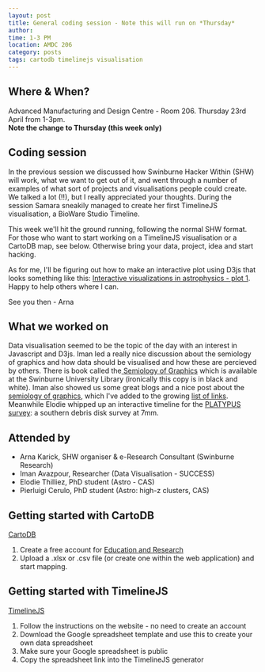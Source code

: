 ```yaml
---
layout: post
title: General coding session - Note this will run on *Thursday*
author: 
time: 1-3 PM
location: AMDC 206
category: posts
tags: cartodb timelinejs visualisation
---
```


## Where & When?

Advanced Manufacturing and Design Centre - Room 206. Thursday 23rd April from 1-3pm.<br>
<b>Note the change to Thursday (this week only)</b>

## Coding session

In the previous session we discussed how Swinburne Hacker Within (SHW) will work, what we want to get out of it, and went through a number of examples of what sort of projects and visualisations people could create. We talked a lot (!!), but I really appreciated your thoughts. During the session Samara sneakily managed to create her first TimelineJS visualisation, a BioWare Studio Timeline.

This week we'll hit the ground running, following the normal SHW format. For those who want to start working on a TimelineJS visualisation or a CartoDB map, see below. Otherwise bring your data, project, idea and start hacking.

As for me, I'll be figuring out how to make an interactive plot using D3js that looks something like this: <a href="http://datamusing.info/blog/2014/09/03/the-case-for-interactive-visualizations-in-astrophysics/"> Interactive visualizations in astrophysics - plot 1</a>. Happy to help others where I can.

See you then - Arna

## What we worked on

Data visualisation seemed to be the topic of the day with an interest in Javascript and D3js. Iman led a really nice discussion about the semiology of graphics and how data should be visualised and how these are percieved by others.  There is book called the<a href="http://www.amazon.com/Semiology-Graphics-Diagrams-Networks-Maps/dp/1589482611"> Semiology of Graphics</a> which is available at the Swinburne University Library (ironically this copy is in black and white). Iman also showed us some great blogs and a nice post about the <a href=" http://fellinlovewithdata.com/guides/the-hidden-legacy-of-bertin-and-the-semiology-of-graphics">semiology of graphics</a>, which I've added to the growing <a  href="http://thehackerwithin.github.io/swinburne/links.html"> list of links</a>. Meanwhile Elodie whipped up an interactive timeline for the <a href="http://cdn.knightlab.com/libs/timeline/latest/embed/index.html?source=0AtZUlHbzLE_hdHJSeTZldGJJQW5RMFpfY0ZadjFDUGc&font=Bevan-PotanoSans&maptype=toner&lang=en&start_at_end=true&height=650">PLATYPUS survey</a>: a southern debris disk survey at 7mm.


## Attended by 

<ul>
<li>Arna Karick, SHW organiser  &amp; e-Research Consultant (Swinburne Research)</li>
<li>Iman Avazpour, Researcher (Data Visualisation - SUCCESS)</li>
<li>Elodie Thilliez, PhD student (Astro - CAS)</li>
<li>Pierluigi Cerulo, PhD student (Astro: high-z clusters, CAS)</li>
</ul>


## Getting started with CartoDB 

<a href="http://cartodb.com">CartoDB</a>

1. Create a free account for <a href="http://cartodb.com/industries/education-and-research/#"> Education and Research</a><br>
2. Upload a .xlsx or .csv file (or create one within the web application) and start mapping.

## Getting started with TimelineJS

<a href="http://timeline.knightlab.com">TimelineJS</a> 

1. Follow the instructions on the website - no need to create an account
2. Download the Google spreadsheet template and use this to create your own data spreadsheet
3. Make sure your Google spreadsheet is public
4. Copy the spreadsheet link into the TimelineJS generator

